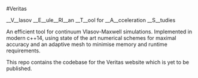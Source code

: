 #Veritas

__V__lasov __E__ule__RI__an __T__ool for __A__cceleration __S__tudies

An efficient tool for continuum Vlasov-Maxwell simulations. Implemented in modern c++14, using state of the art numerical schemes for maximal accuracy and an adaptive mesh to minimise memory and runtime requirements.

This repo contains the codebase for the Veritas website which is yet to be published.
